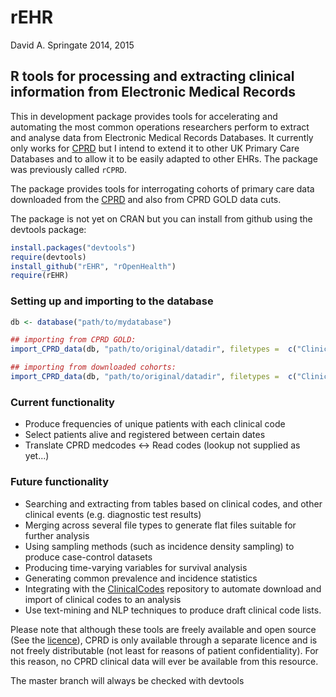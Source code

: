 rEHR
=====

David A. Springate 2014, 2015

R tools for processing and extracting clinical information from Electronic Medical Records
-----------------------------------------------------------------------------

This in development package provides tools for accelerating and automating the most common operations researchers perform to extract and analyse data from Electronic Medical Records Databases.  It currently only works for [CPRD](www.cprd.com) but I intend to extend it to other UK Primary Care Databases and to allow it to be easily adapted to other EHRs. The package was previously called `rCPRD`.

The package provides tools for interrogating cohorts of primary care data downloaded from the [CPRD](www.cprd.com) and also from CPRD GOLD data cuts.

The package is not yet on CRAN but you can install from github using the devtools package:

```R
install.packages("devtools")
require(devtools)
install_github("rEHR", "rOpenHealth")
require(rEHR)
```

### Setting up and importing to the database

```R
db <- database("path/to/mydatabase")

## importing from CPRD GOLD:
import_CPRD_data(db, "path/to/original/datadir", filetypes =  c("Clinical", "Patient", "Practice", "Referral"), regex = "p[0-9]{3}")

## importing from downloaded cohorts:
import_CPRD_data(db, "path/to/original/datadir", filetypes =  c("Clinical", "Patient", "Practice", "Referral"), regex = "PET")
```

### Current functionality

* Produce frequencies of unique patients with each clinical code
* Select patients alive and registered between certain dates
* Translate CPRD medcodes <-> Read codes (lookup not supplied as yet...)

### Future functionality

* Searching and extracting from tables based on clinical codes, and other clinical events (e.g. diagnostic test results)
* Merging across several file types to generate flat files suitable for further analysis
* Using sampling methods (such as incidence density sampling) to produce case-control datasets
* Producing time-varying variables for survival analysis
* Generating common prevalence and incidence statistics
* Integrating with the [ClinicalCodes](www.clinicalcodes.org) repository to automate download and import of clinical codes to an analysis
* Use text-mining and NLP techniques to produce draft clinical code lists.



Please note that although these tools are freely available and open source (See the [licence](https://github.com/rOpenHealth/rEHR/blob/master/LICENSE)), CPRD is only available through a separate licence and is not freely distributable (not least for reasons of patient confidentiality).  For this reason, no CPRD clinical data will ever be available from this resource.

The master branch will always be checked with devtools



